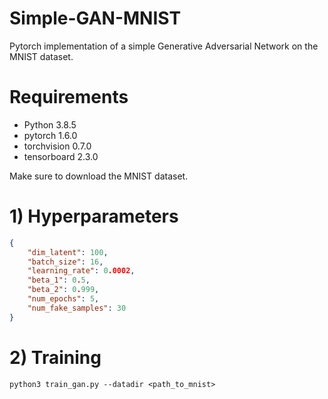 # Simple-GAN-MNIST
Pytorch implementation of a simple Generative Adversarial Network on the MNIST dataset.

# Requirements
- Python 3.8.5
- pytorch 1.6.0
- torchvision 0.7.0
- tensorboard 2.3.0

Make sure to download the MNIST dataset.

# 1) Hyperparameters
```json
{
    "dim_latent": 100,
    "batch_size": 16,
    "learning_rate": 0.0002,
    "beta_1": 0.5,
    "beta_2": 0.999,
    "num_epochs": 5,
    "num_fake_samples": 30
}
```

# 2) Training
```
python3 train_gan.py --datadir <path_to_mnist>
```
